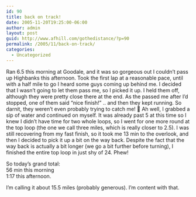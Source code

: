 ```yaml
---
id: 90
title: back on track!
date: 2005-11-20T19:25:00-06:00
author: admin
layout: post
guid: http://www.afhill.com/gothedistance/?p=90
permalink: /2005/11/back-on-track/
categories:
  - Uncategorized
---
```

Ran 6.5 this morning at Goodale, and it was so gorgeous out I couldn&#8217;t pass up Highbanks this afternoon. Took the first lap at a reasonable pace, until with a half mile to go I heard some guys coming up behind me. I decided that I wasn&#8217;t going to let them pass me, so I picked it up. I held them off, although they were pretty close there at the end. As the passed me after I&#8217;d stopped, one of them said &#8220;nice finish!&#8221; .. and then they kept running. So darnit, they weren&#8217;t even probably trying to catch me! 🙂 Ah well, I grabbed a sip of water and continued on myself. It was already past 5 at this time so I knew I didn&#8217;t have time for two whole loops, so I went for one more round at the top loop (the one we call three miles, which is really closer to 2.5). I was still recovering from my fast finish, so it took me 13 min to the overlook, and then I decided to pick it up a bit on the way back. Despite the fact that the way back is actually a bit longer (we go a bit further before turning), I finished the entire top loop in just shy of 24. Phew!

So today&#8217;s grand total:  
56 min this morning  
1:17 this afternoon.

I&#8217;m calling it about 15.5 miles (probably generous). I&#8217;m content with that.